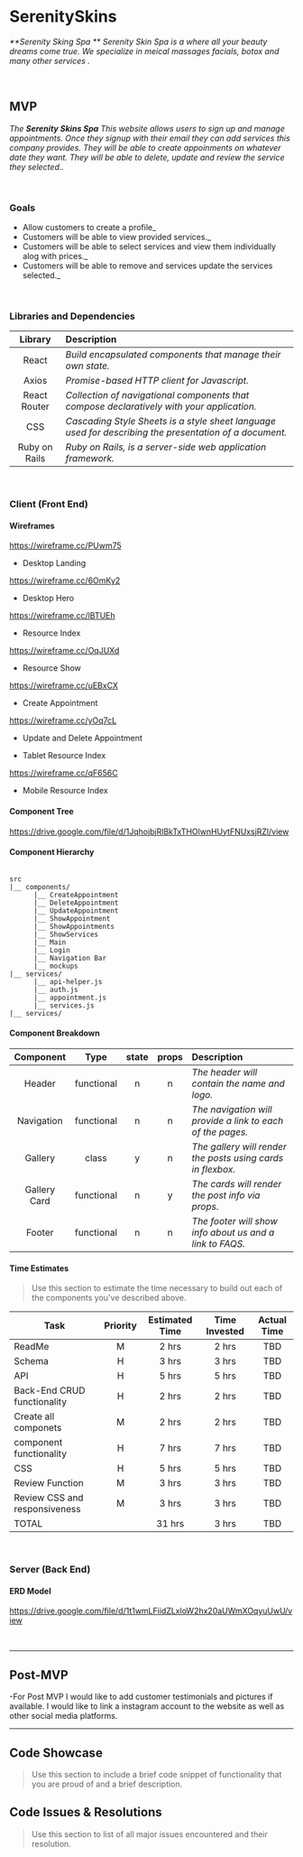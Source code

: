 # SerenitySkins

_**Serenity Sking Spa ** Serenity Skin Spa is a where all your beauty dreams come true. We specialize in meical massages facials, botox and many other services ._


<br>

## MVP

_The **Serenity Skins Spa** This website allows users to sign up and manage appointments. Once they signup with their email they can add services this company provides. They will be able to create appoinments on whatever date they want. They will be able to delete, update and review the service they selected.._

<br>

### Goals

- Allow customers to create a profile_
- Customers will be able to view provided services._
- Customers will be able to select services and view them individually alog with prices._
- Customers will be able to remove and services update the services selected._


<br>

### Libraries and Dependencies


|     Library      | Description                                |
| :--------------: | :----------------------------------------- |
|      React       | _Build encapsulated components that manage their own state._ |
|      Axios      | _Promise-based HTTP client for Javascript._ |
|   React Router   | _Collection of navigational components that compose declaratively with your application._ |
| CSS | _Cascading Style Sheets is a style sheet language used for describing the presentation of a document._ |
|     Ruby on Rails      | _Ruby on Rails, is a server-side web application framework._ |


<br>

### Client (Front End)

#### Wireframes


https://wireframe.cc/PUwm75

- Desktop Landing

https://wireframe.cc/6OmKy2

- Desktop Hero

https://wireframe.cc/lBTUEh

- Resource Index

https://wireframe.cc/OqJUXd

- Resource Show

https://wireframe.cc/uEBxCX

- Create Appointment

https://wireframe.cc/yOq7cL

- Update and Delete Appointment



- Tablet Resource Index

https://wireframe.cc/qF656C

- Mobile Resource Index

#### Component Tree

https://drive.google.com/file/d/1JqhojbjRlBkTxTHOlwnHUytFNUxsjRZl/view

#### Component Hierarchy


``` structure

src
|__ components/
      |__ CreateAppointment
      |__ DeleteAppointment  
      |__ UpdateAppointment 
      |__ ShowAppointment 
      |__ ShowAppointments 
      |__ ShowServices
      |__ Main  
      |__ Login
      |__ Navigation Bar
      |__ mockups
|__ services/
      |__ api-helper.js
      |__ auth.js 
      |__ appointment.js
      |__ services.js 
|__ services/

```

#### Component Breakdown


|  Component   |    Type    | state | props | Description                                                      |
| :----------: | :--------: | :---: | :---: | :--------------------------------------------------------------- |
|    Header    | functional |   n   |   n   | _The header will contain the name and logo._               |
|  Navigation  | functional |   n   |   n   | _The navigation will provide a link to each of the pages._       |
|   Gallery    |   class    |   y   |   n   | _The gallery will render the posts using cards in flexbox._      |
| Gallery Card | functional |   n   |   y   | _The cards will render the post info via props._                 |
|    Footer    | functional |   n   |   n   | _The footer will show info about us and a link to FAQS._ |

#### Time Estimates

> Use this section to estimate the time necessary to build out each of the components you've described above.

| Task                | Priority | Estimated Time | Time Invested | Actual Time |
| ------------------- | :------: | :------------: | :-----------: | :---------: |
| ReadMe    |    M     |     2 hrs      |     2 hrs     |    TBD    |
| Schema   |    H     |     3 hrs      |     3 hrs     |    TBD    |
| API|    H     |     5 hrs      |     5 hrs     |    TBD    |
| Back-End CRUD functionality    |    H     |     2 hrs      |     2 hrs     |    TBD    |
| Create all componets |    M     |     2 hrs      |     2 hrs     |     TBD     |
| component functionality  |    H     |     7 hrs      |     7 hrs     |     TBD     |
| CSS |    H     |     5 hrs      |     5 hrs     |     TBD     |
| Review Function  |    M     |     3 hrs      |     3 hrs     |    TBD    |
| Review CSS and responsiveness    |    M     |     3 hrs      |     3 hrs     |    TBD    |
| TOTAL               |          |     31 hrs      |     3 hrs     |     TBD     |



<br>

### Server (Back End)

#### ERD Model

https://drive.google.com/file/d/1t1wmLFiidZLxloW2hx20aUWmXOqyuUwU/view

<br>

***

## Post-MVP

-For Post MVP I would like to add customer testimonials and pictures if available. I would like to link a instagram account to the website as well as other social media platforms.

***

## Code Showcase

> Use this section to include a brief code snippet of functionality that you are proud of and a brief description.

## Code Issues & Resolutions

> Use this section to list of all major issues encountered and their resolution.
